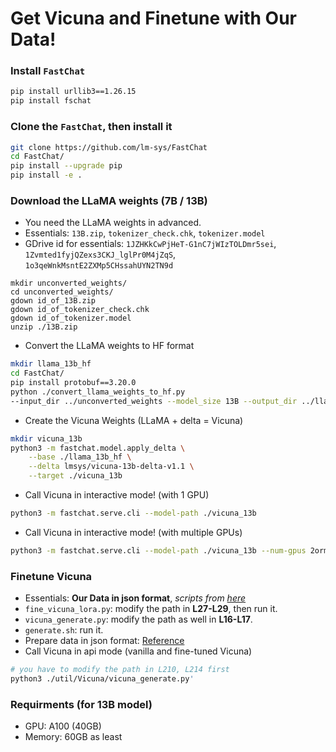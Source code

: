 # Get Vicuna and Finetune with Our Data!
### Install `FastChat`

```BASH
pip install urllib3==1.26.15
pip install fschat
```

### Clone the `FastChat`, then install it

```BASH
git clone https://github.com/lm-sys/FastChat
cd FastChat/
pip install --upgrade pip
pip install -e .
```

### Download the LLaMA weights (7B / 13B) 
- You need the LLaMA weights in advanced.
- Essentials: `13B.zip`, `tokenizer_check.chk`, `tokenizer.model`
- GDrive id for essentials: `1JZHKkCwPjHeT-G1nC7jWIzTOLDmr5sei`, `1Zvmted1fyjQZexs3CKJ_lglPr0M4jZqS`, `1o3qeWnkMsntE2ZXMp5CHssahUYN2TN9d`

```
mkdir unconverted_weights/
cd unconverted_weights/
gdown id_of_13B.zip
gdown id_of_tokenizer_check.chk
gdown id_of_tokenizer.model
unzip ./13B.zip
```

- Convert the LLaMA weights to HF format

```BASH
mkdir llama_13b_hf
cd FastChat/
pip install protobuf==3.20.0
python ./convert_llama_weights_to_hf.py
--input_dir ../unconverted_weights --model_size 13B --output_dir ../llama_13b_hf
```

- Create the Vicuna Weights (LLaMA + delta = Vicuna)

```BASH
mkdir vicuna_13b
python3 -m fastchat.model.apply_delta \
    --base ./llama_13b_hf \
    --delta lmsys/vicuna-13b-delta-v1.1 \
    --target ./vicuna_13b
```

- Call Vicuna in interactive mode! (with 1 GPU)

```BASH
python3 -m fastchat.serve.cli --model-path ./vicuna_13b
```

- Call Vicuna in interactive mode! (with multiple GPUs)

```BASH
python3 -m fastchat.serve.cli --model-path ./vicuna_13b --num-gpus 2ormore
```

### Finetune Vicuna
- Essentials: **Our Data in json format**, *scripts from [here](https://github.com/theQuert/NetKUp/tree/main/util/Vicuna)*
- `fine_vicuna_lora.py`: modify the path in **L27-L29**, then run it.
- `vicuna_generate.py`: modify the path as well in **L16-L17**.
- `generate.sh`: run it.
- Prepare data in json format: [Reference](https://github.com/theQuert/NetKUp/blob/main/util/Vicuna/json_sample.py)
- Call Vicuna in api mode (vanilla and fine-tuned Vicuna)

```BASH
# you have to modify the path in L210, L214 first
python3 ./util/Vicuna/vicuna_generate.py'
```

### Requirments (for 13B model)
- GPU: A100 (40GB)
- Memory: 60GB as least
